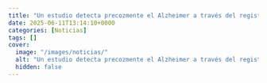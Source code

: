 ```yaml
---
title: "Un estudio detecta precozmente el Alzheimer a través del registro de la actividad cerebral"
date: 2025-06-11T13:14:10+0000
categories: [Noticias]
tags: []
cover:
  image: "/images/noticias/"
  alt: "Un estudio detecta precozmente el Alzheimer a través del registro de la actividad cerebral"
  hidden: false
---
```



